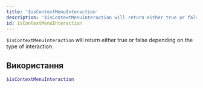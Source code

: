 ```yaml
---
title: '$isContextMenuInteraction'
description: '$isContextMenuInteraction will return either true or false depending on the type of the interaction.'
id: isContextMenuInteraction
---
```


`$isContextMenuInteraction` will return either true or false depending on the type of interaction.

## Використання

```php
$isContextMenuInteraction
```